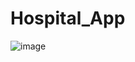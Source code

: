 # Hospital_App

![image](https://user-images.githubusercontent.com/124575074/223933179-ebb73e00-59ae-4047-8ff3-32625d662d17.png)

